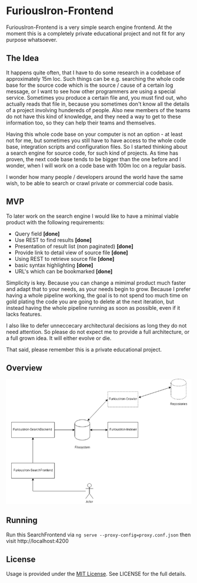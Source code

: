 # FuriousIron-Frontend

FuriousIron-Frontend is a very simple search engine frontend. At the moment this is a completely 
private educational project and not fit for any purpose whatsoever.

## The Idea

It happens quite often, that I have to do some research in a codebase of approximately 15m 
loc. Such things can be e.g. searching the whole code base for the source code which is the
source / cause of a certain log message, or I want to see how other programmers are using a
special service. Sometimes you produce a certain file and, you must find out, who actually
reads that file in, because you sometimes don't know all the details of a project involving
hundereds of people. Also new members of the teams do not have this kind of knowledge, and 
they need a way to get to these information too, so they can help their teams and themselves.

Having this whole code base on your computer is not an option - at least not for me, but sometimes
you still have to have access to the whole code base, integration scripts and configuration files. 
So I started thinking about a search engine for source code, for such kind of projects. As time has
proven, the next code base tends to be bigger than the one before and I wonder, when I will work
on a code base with 100m loc on a regular basis.

I wonder how many people / developers around the world have the same wish, to be able to search 
or crawl private or commercial code basis.

## MVP

To later work on the search engine I would like to have a minimal viable product with the following
requirements:

* Query field __[done]__
* Use REST to find results __[done]__
* Presentation of result list (non paginated) __[done]__
* Provide link to detail view of source file __[done]__
* Using REST to retrieve source file __[done]__
* basic syntax highlighting __[done]__
* URL's which can be bookmarked __[done]__

Simplicity is key. Because you can change a mimimal product much faster and adapt that to your needs,
as your needs begin to grow. Because I prefer having a whole pipeline working, the goal is to not 
spend too much time on gold plating the code you are going to delete at the next iteration, but instead
having the whole pipeline running as soon as possible, even if it lacks features. 

I also like to defer unneccecary architectural decisions as long they do not need attention. So please
do not expect me to provide a full architecture, or a full grown idea. It will either evolve or die.

That said, please remember this is a private educational project.

## Overview

![Overview](https://github.com/mindscan-de/FuriousIron-Frontend/raw/master/doc/Overview.png "Architectural Overview")

## Running

Run this SearchFrontend via `ng serve --proxy-config=proxy.conf.json` then visit http://localhost:4200

## License

Usage is provided under the [MIT License](http://opensource.org/licenses/mit-license.php). See LICENSE for the full details.

